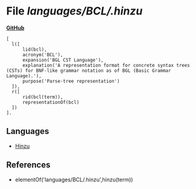 # File _languages/BCL/.hinzu_
**[GitHub](https://github.com/softlang/yas/blob/master/languages/BCL/.hinzu)**
```
[
  l([
      lid(bcl),
      acronym('BCL'),
      expansion('BGL CST Language'),
      explanation('A representation format for concrete syntax trees (CSTs) for BNF-like grammar notation as of BGL (Basic Grammar Language).'),
      purpose('Parse-tree representation')
  ]),
  r([
      rid(bcl(term)),
      representationOf(bcl)
  ])
].
```

## Languages
* [Hinzu](../languages/Hinzu.md)

## References
* elementOf('languages/BCL/.hinzu',hinzu(term))
